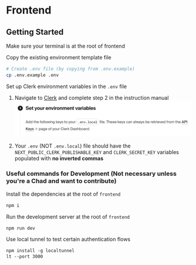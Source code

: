 # Frontend

## Getting Started

Make sure your terminal is at the root of frontend

Copy the existing environment template file

```bash
# Create .env file (by copying from .env.example)
cp .env.example .env
```

Set up Clerk environment variables in the `.env` file

1. Navigate to [Clerk](https://clerk.com/docs/quickstarts/nextjs#set-your-environment-variables) and complete step 2 in the instruction manual  
  ![Set Clerk Environment Variables](./images/clerk_environment_variables.png)

2. Your `.env` (NOT `.env.local`) file should have the `NEXT_PUBLIC_CLERK_PUBLISHABLE_KEY` and `CLERK_SECRET_KEY` variables populated with **no inverted commas**

### Useful commands for Development (Not necessary unless you're a Chad and want to contribute)

Install the dependencies at the root of `frontend`

```bash
npm i
```

Run the development server at the root of `frontend`

```bash
npm run dev
```

Use local tunnel to test certain authentication flows

```
npm install -g localtunnel
lt --port 3000
```
